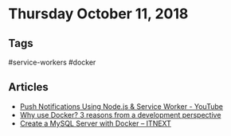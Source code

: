 
# Thursday October 11, 2018

## Tags

\#service-workers \#docker

## Articles

- [Push Notifications Using Node.js & Service Worker - YouTube](https://www.youtube.com/watch?v=HlYFW2zaYQM)
- [Why use Docker? 3 reasons from a development perspective](https://hackernoon.com/why-use-docker-3-reasons-from-a-development-perspective-8f46cf68c864)
- [Create a MySQL Server with Docker – ITNEXT](https://itnext.io/create-a-mysql-server-with-docker-55ea405f64b0)
